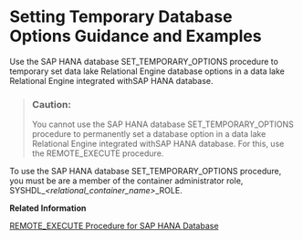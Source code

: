 <!-- loio70b78880298540f49c2773f482627fd3 -->

# Setting Temporary Database Options Guidance and Examples

Use the SAP HANA database SET\_TEMPORARY\_OPTIONS procedure to temporary set data lake Relational Engine database options in a data lake Relational Engine integrated withSAP HANA database.



> ### Caution:  
> You cannot use the SAP HANA database SET\_TEMPORARY\_OPTIONS procedure to permanently set a database option in a data lake Relational Engine integrated withSAP HANA database. For this, use the REMOTE\_EXECUTE procedure.

To use the SAP HANA database SET\_TEMPORARY\_OPTIONS procedure, you must be are a member of the container administrator role, SYSHDL\_*<relational\_container\_name\>*\_ROLE.

**Related Information**  


[REMOTE\_EXECUTE Procedure for SAP HANA Database](../080-sap-hana-database-for-data-lake-relational-engine/remote-execute-procedure-for-sap-hana-database-ebe6a39.md "Execute SQL commands on the remote data lake Relational Engine source.")

